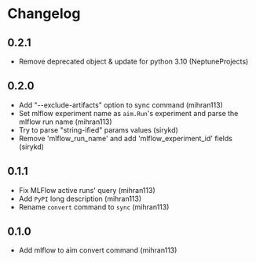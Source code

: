# Changelog

## 0.2.1
- Remove deprecated object & update for python 3.10 (NeptuneProjects)

## 0.2.0
- Add "--exclude-artifacts" option to sync command (mihran113)
- Set mlflow experiment name as `aim.Run`'s experiment and parse the mlflow run name (mihran113)
- Try to parse "string-ified" params values (sirykd)
- Remove 'mlflow_run_name' and add 'mlflow_experiment_id' fields (sirykd)

## 0.1.1 
- Fix MLFlow active runs' query (mihran113)
- Add `PyPI` long description (mihran113)
- Rename `convert` command to `sync` (mihran113)

## 0.1.0
- Add mlflow to aim convert command (mihran113)
